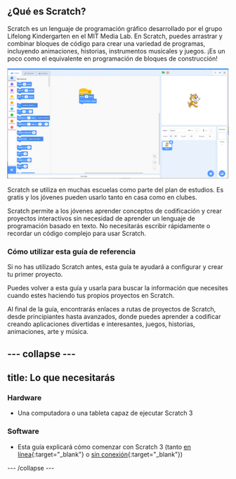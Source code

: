 ## ¿Qué es Scratch?
Scratch es un lenguaje de programación gráfico desarrollado por el grupo Lifelong Kindergarten en el MIT Media Lab. En Scratch, puedes arrastrar y combinar bloques de código para crear una variedad de programas, incluyendo animaciones, historias, instrumentos musicales y juegos. ¡Es un poco como el equivalente en programación de bloques de construcción!

![Una captura de pantalla de Scratch.](images/showcase_static.png)

Scratch se utiliza en muchas escuelas como parte del plan de estudios. Es gratis y los jóvenes pueden usarlo tanto en casa como en clubes.

Scratch permite a los jóvenes aprender conceptos de codificación y crear proyectos interactivos sin necesidad de aprender un lenguaje de programación basado en texto. No necesitarás escribir rápidamente o recordar un código complejo para usar Scratch.

### Cómo utilizar esta guía de referencia
Si no has utilizado Scratch antes, esta guía te ayudará a configurar y crear tu primer proyecto.

Puedes volver a esta guía y usarla para buscar la información que necesites cuando estes haciendo tus propios proyectos en Scratch.

Al final de la guía, encontrarás enlaces a rutas de proyectos de Scratch, desde principiantes hasta avanzados, donde puedes aprender a codificar creando aplicaciones divertidas e interesantes, juegos, historias, animaciones, arte y música.

--- collapse ---
---
title: Lo que necesitarás
---
### Hardware

+ Una computadora o una tableta capaz de ejecutar Scratch 3

### Software

+ Esta guía explicará cómo comenzar con Scratch 3 (tanto [en línea](https://scratch.mit.edu/){:target="_blank"} o [sin conexión](https://scratch.mit.edu/download){:target="_blank"})


--- /collapse ---
